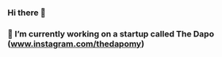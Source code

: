 ### Hi there 👋
### 🔭 I’m currently working on a startup called The Dapo (www.instagram.com/thedapomy)
<!--
**0ne4rif/0ne4rif** is a ✨ _special_ ✨ repository because its `README.md` (this file) appears on your GitHub profile.

Here are some ideas to get you started:

### 🔭 I’m currently working on a startup called The Dapo (www.instagram.com/thedapomy)
- 🌱 I’m currently learning 
- 👯 I’m looking to collaborate on ...
- 🤔 I’m looking for help with ...
- 💬 Ask me about ...
- 📫 How to reach me: ...
- 😄 Pronouns: ...
- ⚡ Fun fact: ...
-->
